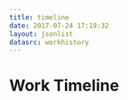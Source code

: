 ```yaml
---
title: timeline
date: 2017-07-24 17:19:32
layout: jsonlist
datasrc: workhistory
---
```

# Work Timeline
